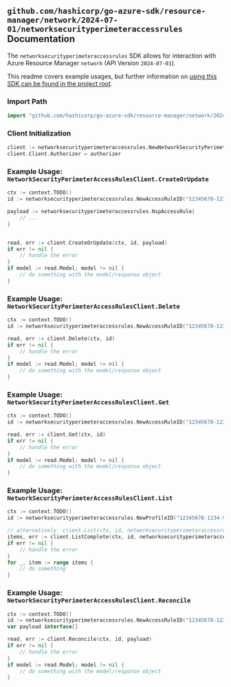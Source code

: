 
## `github.com/hashicorp/go-azure-sdk/resource-manager/network/2024-07-01/networksecurityperimeteraccessrules` Documentation

The `networksecurityperimeteraccessrules` SDK allows for interaction with Azure Resource Manager `network` (API Version `2024-07-01`).

This readme covers example usages, but further information on [using this SDK can be found in the project root](https://github.com/hashicorp/go-azure-sdk/tree/main/docs).

### Import Path

```go
import "github.com/hashicorp/go-azure-sdk/resource-manager/network/2024-07-01/networksecurityperimeteraccessrules"
```


### Client Initialization

```go
client := networksecurityperimeteraccessrules.NewNetworkSecurityPerimeterAccessRulesClientWithBaseURI("https://management.azure.com")
client.Client.Authorizer = authorizer
```


### Example Usage: `NetworkSecurityPerimeterAccessRulesClient.CreateOrUpdate`

```go
ctx := context.TODO()
id := networksecurityperimeteraccessrules.NewAccessRuleID("12345678-1234-9876-4563-123456789012", "example-resource-group", "networkSecurityPerimeterName", "profileName", "accessRuleName")

payload := networksecurityperimeteraccessrules.NspAccessRule{
	// ...
}


read, err := client.CreateOrUpdate(ctx, id, payload)
if err != nil {
	// handle the error
}
if model := read.Model; model != nil {
	// do something with the model/response object
}
```


### Example Usage: `NetworkSecurityPerimeterAccessRulesClient.Delete`

```go
ctx := context.TODO()
id := networksecurityperimeteraccessrules.NewAccessRuleID("12345678-1234-9876-4563-123456789012", "example-resource-group", "networkSecurityPerimeterName", "profileName", "accessRuleName")

read, err := client.Delete(ctx, id)
if err != nil {
	// handle the error
}
if model := read.Model; model != nil {
	// do something with the model/response object
}
```


### Example Usage: `NetworkSecurityPerimeterAccessRulesClient.Get`

```go
ctx := context.TODO()
id := networksecurityperimeteraccessrules.NewAccessRuleID("12345678-1234-9876-4563-123456789012", "example-resource-group", "networkSecurityPerimeterName", "profileName", "accessRuleName")

read, err := client.Get(ctx, id)
if err != nil {
	// handle the error
}
if model := read.Model; model != nil {
	// do something with the model/response object
}
```


### Example Usage: `NetworkSecurityPerimeterAccessRulesClient.List`

```go
ctx := context.TODO()
id := networksecurityperimeteraccessrules.NewProfileID("12345678-1234-9876-4563-123456789012", "example-resource-group", "networkSecurityPerimeterName", "profileName")

// alternatively `client.List(ctx, id, networksecurityperimeteraccessrules.DefaultListOperationOptions())` can be used to do batched pagination
items, err := client.ListComplete(ctx, id, networksecurityperimeteraccessrules.DefaultListOperationOptions())
if err != nil {
	// handle the error
}
for _, item := range items {
	// do something
}
```


### Example Usage: `NetworkSecurityPerimeterAccessRulesClient.Reconcile`

```go
ctx := context.TODO()
id := networksecurityperimeteraccessrules.NewAccessRuleID("12345678-1234-9876-4563-123456789012", "example-resource-group", "networkSecurityPerimeterName", "profileName", "accessRuleName")
var payload interface{}

read, err := client.Reconcile(ctx, id, payload)
if err != nil {
	// handle the error
}
if model := read.Model; model != nil {
	// do something with the model/response object
}
```
